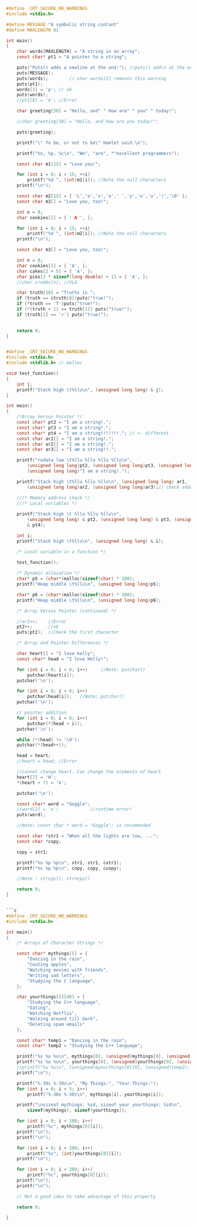 ```c
#define _CRT_SECURE_NO_WARNINGS
#include <stdio.h>

#define MESSAGE "A symbolic string contant"
#define MAXLENGTH 81

int main()
{
	char words[MAXLENGTH] = "A string in an array";
	const char* pt1 = "A pointer to a string";

	puts("Puts() adds a newline at the end:"); //puts() add\n at the end
	puts(MESSAGE);
	puts(words);		// char words[2] removes this warning
	puts(pt1);
	words[3] = 'p'; // ok
	puts(words);
	//pt1[8] = 'A'; //Error

	char greeting[50] = "Hello, and" " How are" " you" " today!";

	//char greeting[50] = "Hello, and How are you today!";

	puts(greeting);

	printf("\" To be, or not to be\" Hamlet said.\n");

	printf("%s, %p, %c\n", "We", "are", *"excellent programmers");

	const char m1[15] = "Love you!";

	for (int i = 0; i < 15; ++i)
		printf("%d ", (int)m1[i]); //Note the null characters
	printf("\n");

	const char m2[15] = { 'L','o','v','e',' ','y','o','u','!','\0' };
	const char m3[] = "Love you, too!";

	int n = 8;
	char cookies[1] = { ' A ', };

	for (int i = 0; i < 15; ++i)
		printf("%d ", (int)m2[i]); //Note the null characters
	printf("\n");

	const char m3[] = "Love you, too!";

	int n = 8;
	char cookies[1] = { 'A', };
	char cakes[2 + 5] = { 'A', };
	char pies[2 * sizeof(long double) + 1] = { 'A', };
	//char crumbs[n]; //VLA

	char truth[10] = "Truths is ";
	if (truth == &truth[0])puts("true!");
	if (*truth == 'T')puts("true!");
	if (*(truth + 1) == truth[1]) puts("true!");
	if (truth[1] == 'r') puts("true!");
 

	return 0;
}
```

```c

#define _CRT_SECURE_NO_WARNINGS
#include <stdio.h>
#include <stdlib.h> // malloc

void test_function()
{
	int j;
	printf("Stack high \t%llu\n", (unsigned long long) & j);
}

int main()
{
	/*Array Versus Pointer */
	const char* pt2 = "I am a string!.";
	const char* pt3 = "I am a string!.";
	const char* pt4 = "I am a string!!!!!!!."; // <- different
	const char ar1[] = "I am a string!.";
	const char ar2[] = "I am a string!.";
	const char ar3[] = "I am a string!!.";

	printf("rodata low \t%llu %llu %llu %llu\n",
		(unsigned long long)pt2, (unsigned long long)pt3, (unsigned long long)pt4,
		(unsigned long long)"I am a string!.");

	printf("Stack high \t%llu %llu %llu\n", (unsigned long long) ar1,
		(unsigned long long)ar2, (unsigned long long)ar3);// check address numbers!

	///* Memory address check */
	///* Local variables */
	
	printf("Stack high \t %llu %llu %llu\n",
		(unsigned long long) & pt2, (unsigned long long) & pt3, (unsigned long long)
		& pt4);

	int i;
	printf("Stack high \t%llu\n", (unsigned long long) & i);

	/* Local variable in a function */

	test_function();
	
	/* Dynamic allocation */
	char* p5 = (char*)malloc(sizeof(char) * 100);
	printf("Heap middle \t%llu\n", (unsigned long long)p5);

	char* p6 = (char*)malloc(sizeof(char) * 100);
	printf("Heap middle \t%llu\n", (unsigned long long)p6);

	/* Array Versus Pointer (continued) */

	//ar1++;	//Error
	pt2++;		//ok
	puts(pt2);	//Check the first character

	/* Array and Pointer Differences */

	char heart[] = "I love kelly";
	const char* head = "I love Helly!";

	for (int i = 0; i < 6; i++)		//Note: putchar()
		putchar(heart[i]);
	putchar('\n');

	for (int i = 0; i < 6; i++)
		putchar(head[i]);	//Note: putchar()
	putchar('\n');

	// pointer addition
	for (int i = 0; i < 6; i++)
		putchar(*(head + i));
	putchar('\n');

	while (*(head) != '\0');
	putchar(*(head++));

	head = heart;
	//heart = head; //Error

	//cannot change heart. Can change the elements of heart
	heart[7] = 'H';
	*(heart + 7) = 'k';

	putchar('\n');

	const char* word = "Goggle";
	//word[2] = 'o';			//runtime error!
	puts(word);

	//Note: const char * word = "Goggle"; is recomended

	const char *str1 = "When all the lights are low, ...";
	const char *copy;

	copy = str1;

	printf("%s %p %p\n", str1, str1, &str1);
	printf("%s %p %p\n", copy, copy, &copy);

	//Note : strcpy(), strncpy()

	return 0;
}
```

```c

```c
#define _CRT_SECURE_NO_WARNINGS
#include <stdio.h>

int main()
{
	/* Arrays of Character Strings */

	const char* mythings[5] = {
		"Dancing in the rain",
		"Couting apples",
		"Watching movies with friends",
		"Writing sad letters",
		"Studying the C language",
	};

	char yourthings[5][40] = {
		"Studying the C++ language",
		"Eating",
		"Watching Netflix",
		"Walking around till dark",
		"Deleting spam emails"
	};

	const char* temp1 = "Dancing in the rain";
	const char* temp2 = "Studying the C++ language";

	printf("%s %u %u\n", mythings[0], (unsigned)mythings[0], (unsigned)temp1);
	printf("%s %u %u\n", yourthings[0], (unsigned)yourthings[0], (unsigned)temp2);
	//printf("%u %u\n", (unsigned)&yourthings[0][0], (unsigned)temp2);
	printf("\n");

	printf("%-30s %-30s\n", "My Things:", "Your Things:");
	for (int i = 0; i < 5; i++)
		printf("%-30s %-30s\n", mythings[i], yourthings[i]);

	printf("\nsizeof mythings: %zd, sizeof your yourthings: %zd\n",
		sizeof(mythings), sizeof(yourthings));

	for (int i = 0; i < 100; i++)
		printf("%c", mythings[0][i]);
	printf("\n");
	printf("\n");

	for (int i = 0; i < 200; i++)
		printf("%c", (int)yourthings[0][i]);
	printf("\n");

	for (int i = 0; i < 200; i++)
		printf("%c", yourthings[0][i]);
	printf("\n");
	printf("\n");

	// Not a good idea to take advantage of this property

	return 0;

}
```

